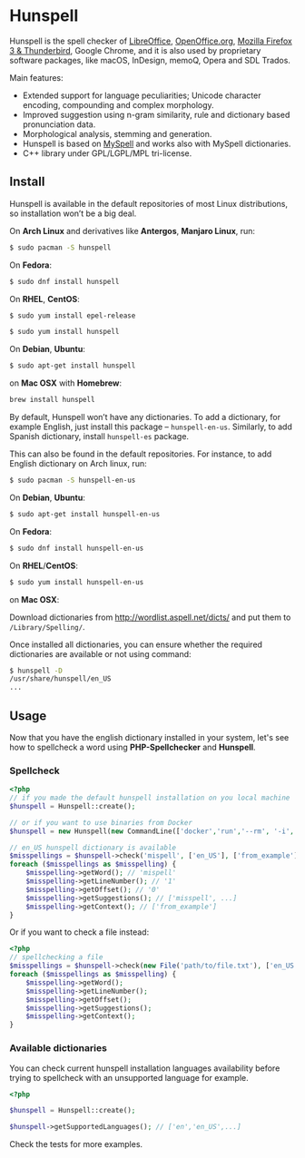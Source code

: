 # Hunspell

Hunspell is the spell checker of [LibreOffice](http://www.libreoffice.org/), [OpenOffice.org](http://www.openoffice.org/), [Mozilla Firefox 3 & Thunderbird](http://www.mozilla.com/en-US), Google Chrome, and it is also used by proprietary software packages, like macOS, InDesign, memoQ, Opera and SDL Trados.

Main features:

*   Extended support for language peculiarities; Unicode character encoding, compounding and complex morphology.
*   Improved suggestion using n-gram similarity, rule and dictionary based pronunciation data.
*   Morphological analysis, stemming and generation.
*   Hunspell is based on [MySpell](http://lingucomponent.openoffice.org/MySpell-3.zip) and works also with MySpell dictionaries.
*   C++ library under GPL/LGPL/MPL tri-license.

## Install
Hunspell is available in the default repositories of most Linux distributions, so installation won’t be a big deal.

On **Arch Linux** and derivatives like **Antergos**, **Manjaro Linux**, run:

```sh
$ sudo pacman -S hunspell
```
On **Fedora**:
```sh
$ sudo dnf install hunspell
```
On **RHEL**, **CentOS**:
```sh
$ sudo yum install epel-release

$ sudo yum install hunspell
```
On **Debian**, **Ubuntu**:
```sh
$ sudo apt-get install hunspell
```

on **Mac OSX** with **Homebrew**:
```sh
brew install hunspell
```
By default, Hunspell won’t have any dictionaries. To add a dictionary, for example English, just install this package – `hunspell-en-us`. Similarly, to add Spanish dictionary, install `hunspell-es` package.

This can also be found in the default repositories. For instance, to add English dictionary on Arch linux, run:
```sh
$ sudo pacman -S hunspell-en-us
```

On **Debian**, **Ubuntu**:
```sh
$ sudo apt-get install hunspell-en-us
```
On **Fedora**:
```sh
$ sudo dnf install hunspell-en-us
```
On **RHEL**/**CentOS**:
```sh
$ sudo yum install hunspell-en-us
```

on **Mac OSX**:

Download dictionaries from http://wordlist.aspell.net/dicts/ and put them to `/Library/Spelling/`.

Once installed all dictionaries, you can ensure whether the required dictionaries are available or not using command:
```sh
$ hunspell -D
/usr/share/hunspell/en_US
...
```
## Usage
Now that you have the english dictionary installed in your system, let's see how to spellcheck a word using **PHP-Spellchecker** and **Hunspell**.

### Spellcheck
```php
<?php
// if you made the default hunspell installation on you local machine
$hunspell = Hunspell::create();

// or if you want to use binaries from Docker
$hunspell = new Hunspell(new CommandLine(['docker','run','--rm', '-i', 'tmaier/hunspell']);

// en_US hunspell dictionary is available
$misspellings = $hunspell->check('mispell', ['en_US'], ['from_example']);
foreach ($misspellings as $misspelling) {
    $misspelling->getWord(); // 'mispell'
    $misspelling->getLineNumber(); // '1'
    $misspelling->getOffset(); // '0'
    $misspelling->getSuggestions(); // ['misspell', ...]
    $misspelling->getContext(); // ['from_example']
}
```
Or if you want to check a file instead:
```php
<?php
// spellchecking a file
$misspellings = $hunspell->check(new File('path/to/file.txt'), ['en_US'], ['from_file']);
foreach ($misspellings as $misspelling) {
    $misspelling->getWord();
    $misspelling->getLineNumber();
    $misspelling->getOffset();
    $misspelling->getSuggestions();
    $misspelling->getContext();
}
```

### Available dictionaries

You can check current hunspell installation languages availability before trying to spellcheck with an unsupported language for example.
```php
<?php

$hunspell = Hunspell::create();

$hunspell->getSupportedLanguages(); // ['en','en_US',...]
```

Check the tests for more examples.
